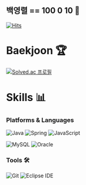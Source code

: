 ## 백영렬 == 100 0 10 👋
[![Hits](https://hits.seeyoufarm.com/api/count/incr/badge.svg?url=https%3A%2F%2Fgithub.com%2F100-0-10%2Fhit-counter&count_bg=%239CCCFF&title_bg=%2351B6FF&icon=&icon_color=%23FF0B0B&title=hits&edge_flat=false)](https://hits.seeyoufarm.com)

# Baekjoon 🏆
[![Solved.ac 프로필](http://mazassumnida.wtf/api/v2/generate_badge?boj=byr1215)](https://solved.ac/byr1215)

# Skills 📊
### Platforms & Languages
![Java](https://img.shields.io/badge/Java-007396.svg?&style=for-the-badge&logo=Java&logoColor=white)
![Spring](https://img.shields.io/badge/Spring-6DB33F.svg?&style=for-the-badge&logo=Spring&logoColor=white)
![JavaScript](https://img.shields.io/badge/JavaScript-F7DF1E.svg?&style=for-the-badge&logo=JavaScript&logoColor=white)

![MySQL](https://img.shields.io/badge/MySQL-4479A1.svg?&style=for-the-badge&logo=MySQL&logoColor=white)
![Oracle](https://img.shields.io/badge/Oracle-F80000.svg?&style=for-the-badge&logo=Oracle&logoColor=white)

### Tools 🛠️
![Git](https://img.shields.io/badge/Git-F05032.svg?&style=for-the-badge&logo=Git&logoColor=white)
![Eclipse IDE](https://img.shields.io/badge/Eclipse%20IDE-2C2255.svg?&style=for-the-badge&logo=Eclipse%20IDE&logoColor=white)


